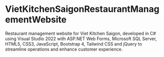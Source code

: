 # VietKitchenSaigonRestaurantManagementWebsite 
Restaurant management website for Viet Kitchen Saigon, developed in C# using Visual Studio 2022 with ASP.NET Web Forms, Microsoft SQL Server, HTML5, CSS3, JavaScript, Bootstrap 4, Tailwind CSS and jQuery to streamline operations and enhance customer experience.
